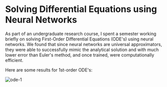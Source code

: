 # Solving Differential Equations using Neural Networks

As part of an undergraduate research course, I spent a semester working briefly on solving First-Order Differential Equations (ODE's) using neural networks. We found that since neural networks are universal approximators, they were able to successfully mimic the analytical solution and with much lower error than Euler's method, and once trained, were computationally efficient.

Here are some results for 1st-order ODE's:

![ode-1](nn_ode-1.png)
